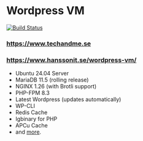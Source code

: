 # Wordpress VM
[![Build Status](https://travis-ci.org/techandme/wordpress-vm.svg?branch=master)](https://travis-ci.org/techandme/wordpress-vm)

### https://www.techandme.se
### https://www.hanssonit.se/wordpress-vm/

- Ubuntu 24.04 Server
- MariaDB 11.5 (rolling release)
- NGINX 1.26 (with Brotli support)
- PHP-FPM 8.3
- Latest Wordpress (updates automatically)
- WP-CLI
- Redis Cache
- Igbinary for PHP
- APCu Cache
- and [more](https://docs.hanssonit.se/s/W6fMouPiqQz3_Mog/virtual-machines-vm/d/W7jL1OPiqQz3_MtV/wordpress-vm-machine-configuration).
